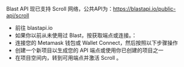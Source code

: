 Blast API 现已支持 Scroll 网络，公共API为：https://blastapi.io/public-api/scroll
-   前往 blastapi.io
-   如果你以前从未使用过 Blast，按获取端点或连接。：
-   连接您的 Metamask 钱包或 Wallet Connect，然后按照以下步骤操作
-   创建一个新项目以生成您的 API 端点或使用你已创建的项目之一
-   在项目空间内，转到可用端点并激活 Scroll 。

